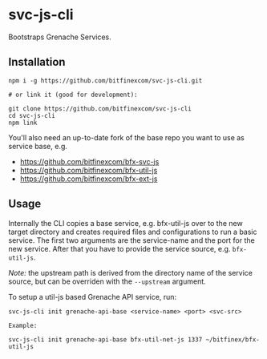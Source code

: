 # svc-js-cli

Bootstraps Grenache Services.

## Installation

```
npm i -g https://github.com/bitfinexcom/svc-js-cli.git

# or link it (good for development):

git clone https://github.com/bitfinexcom/svc-js-cli
cd svc-js-cli
npm link
```

You'll also need an up-to-date fork of the base repo you want to use as service base, e.g.

 - https://github.com/bitfinexcom/bfx-svc-js
 - https://github.com/bitfinexcom/bfx-util-js
 - https://github.com/bitfinexcom/bfx-ext-js

## Usage

Internally the CLI copies a base service, e.g. bfx-util-js over to the new target directory and creates required files and configurations to run a basic service. The first two arguments are the service-name and the port for the new service. After that you have to provide the service source, e.g. `bfx-util-js`.

*Note:* the upstream path is derived from the directory name of the service source, but can be overriden with the `--upstream` argument.

To setup a util-js based Grenache API service, run:

```
svc-js-cli init grenache-api-base <service-name> <port> <svc-src>

Example:

svc-js-cli init grenache-api-base bfx-util-net-js 1337 ~/bitfinex/bfx-util-js
```
